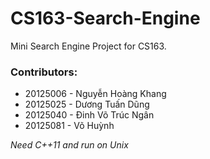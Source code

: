 # CS163-Search-Engine
Mini Search Engine Project for CS163.</br>
### Contributors:
- 20125006 - Nguyễn Hoàng Khang
- 20125025 - Dương Tuấn Dũng
- 20125040 - Đinh Võ Trúc Ngân
- 20125081 - Võ Huỳnh </br>


*Need C++11 and run on Unix* 
